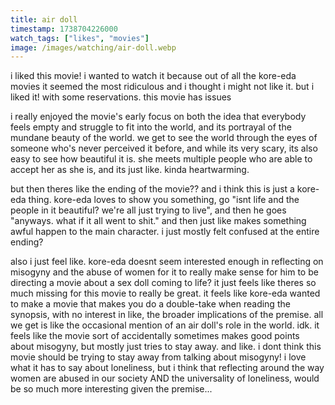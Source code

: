 ```yaml
---
title: air doll
timestamp: 1738704226000
watch_tags: ["likes", "movies"]
image: /images/watching/air-doll.webp
---
```

i liked this movie! i wanted to watch it because out of all the kore-eda movies it seemed the most ridiculous and i thought i might not like it. but i liked it! with some reservations. this movie has issues

i really enjoyed the movie's early focus on both the idea that everybody feels empty and struggle to fit into the world, and its portrayal of the mundane beauty of the world. we get to see the world through the eyes of someone who's never perceived it before, and while its very scary, its also easy to see how beautiful it is. she meets multiple people who are able to accept her as she is, and its just like. kinda heartwarming. 

but then theres like the ending of the movie?? and i think this is just a kore-eda thing. kore-eda loves to show you something, go "isnt life and the people in it beautiful? we're all just trying to live", and then he goes "anyways. what if it all went to shit." and then just like makes something awful happen to the main character. i just mostly felt confused at the entire ending?

also i just feel like. kore-eda doesnt seem interested enough in reflecting on misogyny and the abuse of women for it to really make sense for him to be directing a movie about a sex doll coming to life? it just feels like theres so much missing for this movie to really be great. it feels like kore-eda wanted to make a movie that makes you do a double-take when reading the synopsis, with no interest in like, the broader implications of the premise. all we get is like the occasional mention of an air doll's role in the world. idk. it feels like the movie sort of accidentally sometimes makes good points about misogyny, but mostly just tries to stay away. and like. i dont think this movie should be trying to stay away from talking about misogyny! i love what it has to say about loneliness, but i think that reflecting around the way women are abused in our society AND the universality of loneliness, would be so much more interesting given the premise...